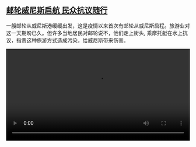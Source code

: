 <!--1623080824000-->
[邮轮威尼斯启航 民众抗议随行](https://www.dw.com/zh/%20%E9%82%AE%E8%BD%AE%E5%A8%81%E5%B0%BC%E6%96%AF%E5%90%AF%E8%88%AA%20%E6%B0%91%E4%BC%97%E6%8A%97%E8%AE%AE%E9%9A%8F%E8%A1%8C/a-57805296)
------

<p>一艘邮轮从威尼斯港缓缓出发，这是疫情以来首次有邮轮从威尼斯启程。旅游业对这一天期盼已久。但许多当地居民对邮轮说不，他们走上街头, 乘摩托艇在水上抗议，指责这种旅游方式造成污染，给威尼斯带来伤害。</small></p><video src="https://tvdownloaddw-a.akamaihd.net/dwtv_video/flv/vdt_zh/2021/bchi210607_001_e20abbchi_210607_venice_sd_sor.mp4" controls style="width:100%"></video>
